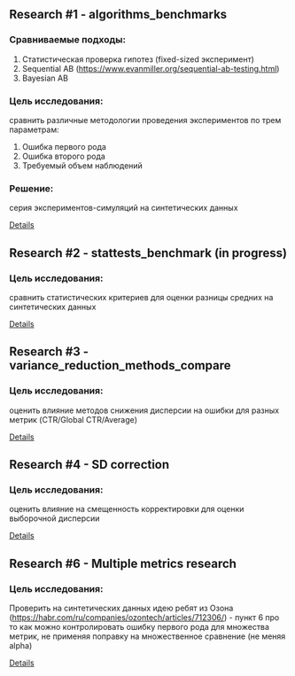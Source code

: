 ## Research #1 - algorithms_benchmarks

### Сравниваемые подходы:
1. Статистическая проверка гипотез (fixed-sized эксперимент)
2. Sequential AB (https://www.evanmiller.org/sequential-ab-testing.html)
3. Bayesian AB


### Цель исследования: 

сравнить различные методологии проведения экспериментов по трем параметрам:

1. Ошибка первого рода
2. Ошибка второго рода
3. Требуемый объем наблюдений

### Решение: 

серия экспериментов-симуляций на синтетических данных

[Details](https://github.com/Fimochka/AB_benchmarks/tree/main/Research1_algorithms_benchmark#readme)

## Research #2 - stattests_benchmark (in progress)

### Цель исследования: 

сравнить статистических критериев для оценки разницы средних на синтетических данных

[Details](https://github.com/Fimochka/AB_benchmarks/tree/main/Research2_stattests_benchmark#readme)

## Research #3 - variance_reduction_methods_compare

### Цель исследования:

оценить влияние методов снижения дисперсии на ошибки для разных метрик (CTR/Global CTR/Average)

[Details](https://github.com/Fimochka/AB_benchmarks/tree/main/Research3_variance_reduction_methods_benchmark#readme)

## Research #4 - SD correction

### Цель исследования:

оценить влияние на смещенность корректировки для оценки выборочной дисперсии

[Details](https://github.com/Fimochka/AB_benchmarks/tree/main/Research4_SD_correction#readme)

## Research #6 - Multiple metrics research

### Цель исследования:

Проверить на синтетических данных идею ребят из Озона (https://habr.com/ru/companies/ozontech/articles/712306/) - пункт 6 про то как можно контролировать ошибку первого рода для множества метрик, не применяя поправку на множественное сравнение (не меняя alpha)

[Details](https://github.com/Fimochka/AB_benchmarks/tree/main/Research6_multiple_variants#readme)